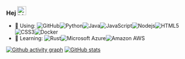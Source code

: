 ### Hej <img src="https://user-images.githubusercontent.com/1303154/88677602-1635ba80-d120-11ea-84d8-d263ba5fc3c0.gif" width="24px" alt="hi">

* 🔨 Using: ![GitHub](https://img.shields.io/badge/-GitHub-181717?style=flat-square&logo=github)![Python](https://img.shields.io/badge/-Python-black?style=flat-square&logo=Python)![Java](https://img.shields.io/badge/-java-E34A86?style=flat-square&logo=java)![JavaScript](https://img.shields.io/badge/-JavaScript-black?style=flat-square&logo=javascript)![Nodejs](https://img.shields.io/badge/-Nodejs-black?style=flat-square&logo=Node.js)![HTML5](https://img.shields.io/badge/-HTML5-E34F26?style=flat-square&logo=html5&logoColor=white)![CSS3](https://img.shields.io/badge/-CSS3-1572B6?style=flat-square&logo=css3)![Docker](https://img.shields.io/badge/-Docker-black?style=flat-square&logo=docker)
* 🌱 Learning: ![Rust](https://img.shields.io/badge/-Rust-black?style=flat-square&logo=Rust)![Microsoft Azure](https://img.shields.io/badge/Microsoft%20Azure-232F7E?style=flat-square&logo=microsoft-azure)![Amazon AWS](https://img.shields.io/badge/Amazon%20AWS-232F3E?style=flat-square&logo=amazon-aws)

[![Github activity graph](https://github-readme-activity-graph.vercel.app/graph?username=LewinGerber&theme=github-compact)](https://github.com/ashutosh00710/github-readme-activity-graph)
[![GitHub stats](https://github-readme-stats.vercel.app/api?username=LewinGerber)](https://github.com/anuraghazra/github-readme-stats)
